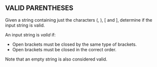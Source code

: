 VALID PARENTHESES
-----------------

Given a string containing just the characters (, ), [ and ], determine if the input string is valid.

An input string is *valid* if:
- Open brackets must be closed by the same type of brackets.
- Open brackets must be closed in the correct order.

Note that an empty string is also considered valid.
